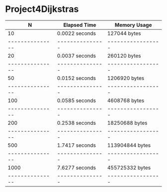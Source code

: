 # Project4Dijkstras

| N             | Elapsed Time  | Memory Usage    |
|---------------|---------------|-----------------|
| 10            | 0.0022 seconds| 127044 bytes    |
|---------------|---------------|-----------------|
| 20            | 0.0037 seconds| 260120 bytes    |
|---------------|---------------|-----------------|
| 50            | 0.0152 seconds| 1206920 bytes   |
|---------------|---------------|-----------------|
| 100           | 0.0585 seconds| 4608768 bytes   |
|---------------|---------------|-----------------|
| 200           | 0.2538 seconds| 18250688 bytes  |
|---------------|---------------|-----------------|
| 500           | 1.7417 seconds| 113904844 bytes |
|---------------|---------------|-----------------|
| 1000          | 7.6277 seconds| 455725332 bytes |
|---------------|---------------|-----------------|